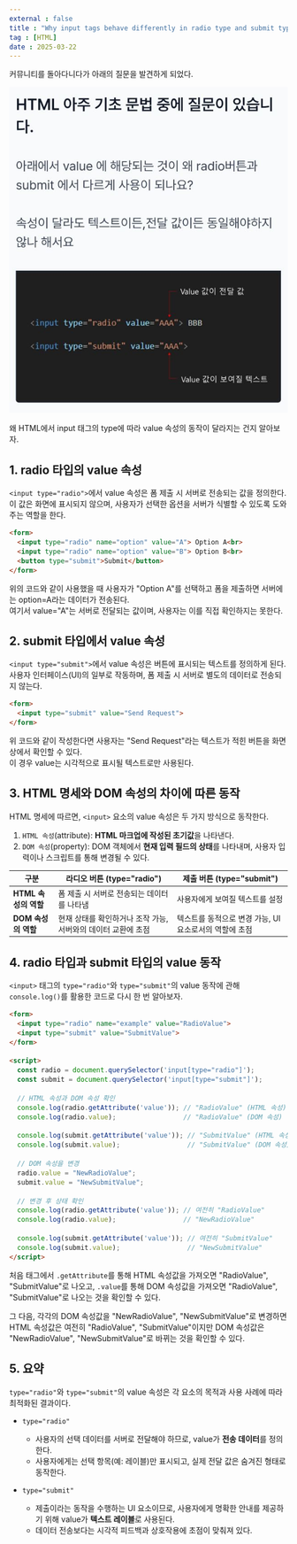 ```yaml
---
external : false
title : "Why input tags behave differently in radio type and submit type"
tag : [HTML]
date : 2025-03-22
---
```


커뮤니티를 돌아다니다가 아래의 질문을 발견하게 되었다.  

![input 태그 value 질문](https://github.com/WoojinJeonkr/woojin-blog/blob/main/public/images/html_question.jpg?raw=true)

왜 HTML에서 input 태그의 type에 따라 value 속성의 동작이 달라지는 건지 알아보자.

## 1. radio 타입의 value 속성

`<input type="radio">`에서 value 속성은 폼 제출 시 서버로 전송되는 값을 정의한다.  
이 값은 화면에 표시되지 않으며, 사용자가 선택한 옵션을 서버가 식별할 수 있도록 도와주는 역할을 한다.  

```html
<form>
  <input type="radio" name="option" value="A"> Option A<br>
  <input type="radio" name="option" value="B"> Option B<br>
  <button type="submit">Submit</button>
</form>
```

위의 코드와 같이 사용했을 때 사용자가 "Option A"를 선택하고 폼을 제출하면 서버에는 option=A라는 데이터가 전송된다.  
여기서 value="A"는 서버로 전달되는 값이며, 사용자는 이를 직접 확인하지는 못한다.

## 2. submit 타입에서 value 속성

`<input type="submit">`에서 value 속성은 버튼에 표시되는 텍스트를 정의하게 된다.  
사용자 인터페이스(UI)의 일부로 작동하며, 폼 제출 시 서버로 별도의 데이터로 전송되지 않는다.

```html
<form>
  <input type="submit" value="Send Request">
</form>
```

위 코드와 같이 작성한다면 사용자는 "Send Request"라는 텍스트가 적힌 버튼을 화면 상에서 확인할 수 있다.  
이 경우 value는 시각적으로 표시될 텍스트로만 사용된다.

## 3. HTML 명세와 DOM 속성의 차이에 따른 동작

HTML 명세에 따르면, `<input>` 요소의 value 속성은 두 가지 방식으로 동작한다.

1. `HTML 속성`(attribute): **HTML 마크업에 작성된 초기값**을 나타낸다.
2. `DOM 속성`(property): DOM 객체에서 **현재 입력 필드의 상태**를 나타내며, 사용자 입력이나 스크립트를 통해 변경될 수 있다.  

| **구분**              | **라디오 버튼 (type="radio")**                                   | **제출 버튼 (type="submit")**                              |
|-----------------------|-----------------------------------------------------------------|----------------------------------------------------------|
| **HTML 속성의 역할**  | 폼 제출 시 서버로 전송되는 데이터를 나타냄                        | 사용자에게 보여질 텍스트를 설정                           |
| **DOM 속성의 역할**   | 현재 상태를 확인하거나 조작 가능, 서버와의 데이터 교환에 초점       | 텍스트를 동적으로 변경 가능, UI 요소로서의 역할에 초점    |

## 4. radio 타입과 submit 타입의 value 동작

`<input>` 태그의 `type="radio"`와 `type="submit"`의 value 동작에 관해 `console.log()`를 활용한 코드로 다시 한 번 알아보자.  

```html
<form>
  <input type="radio" name="example" value="RadioValue">
  <input type="submit" value="SubmitValue">
</form>

<script>
  const radio = document.querySelector('input[type="radio"]');
  const submit = document.querySelector('input[type="submit"]');

  // HTML 속성과 DOM 속성 확인
  console.log(radio.getAttribute('value')); // "RadioValue" (HTML 속성)
  console.log(radio.value);                 // "RadioValue" (DOM 속성)

  console.log(submit.getAttribute('value')); // "SubmitValue" (HTML 속성)
  console.log(submit.value);                 // "SubmitValue" (DOM 속성)

  // DOM 속성을 변경
  radio.value = "NewRadioValue";
  submit.value = "NewSubmitValue";

  // 변경 후 상태 확인
  console.log(radio.getAttribute('value')); // 여전히 "RadioValue"
  console.log(radio.value);                 // "NewRadioValue"

  console.log(submit.getAttribute('value')); // 여전히 "SubmitValue"
  console.log(submit.value);                 // "NewSubmitValue"
</script>
```

처음 태그에서 `.getAttribute`를 통해 HTML 속성값을 가져오면 "RadioValue", "SubmitValue"로 나오고, `.value`를 통해 DOM 속성값을 가져오면 "RadioValue", "SubmitValue"로 나오는 것을 확인할 수 있다.  

그 다음, 각각의 DOM 속성값을 "NewRadioValue", "NewSubmitValue"로 변경하면 HTML 속성값은 여전히 "RadioValue", "SubmitValue"이지만 DOM 속성값은 "NewRadioValue", "NewSubmitValue"로 바뀌는 것을 확인할 수 있다.

## 5. 요약

`type="radio"`와 `type="submit"`의 value 속성은 각 요소의 목적과 사용 사례에 따라 최적화된 결과이다.

- `type="radio"`
  - 사용자의 선택 데이터를 서버로 전달해야 하므로, value가 **전송 데이터**를 정의한다.
  - 사용자에게는 선택 항목(예: 레이블)만 표시되고, 실제 전달 값은 숨겨진 형태로 동작한다.

- `type="submit"`
  - 제출이라는 동작을 수행하는 UI 요소이므로, 사용자에게 명확한 안내를 제공하기 위해 value가 **텍스트 레이블**로 사용된다.
  - 데이터 전송보다는 시각적 피드백과 상호작용에 초점이 맞춰져 있다.
